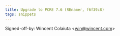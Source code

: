 ```yaml
---
title: Upgrade to PCRE 7.6 (REnamer, f6f39c8)
tags: snippets
---
```


Signed-off-by: Wincent Colaiuta &lt;win@wincent.com&gt;
